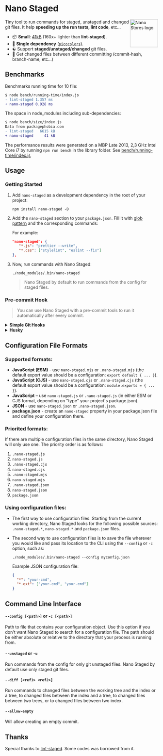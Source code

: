 # Nano Staged

<img align="right" width="92" height="92" title="Nano Stores logo"
     src="https://usmanyunusov.github.io/nano-staged/img/logo.svg">

Tiny tool to run commands for staged, unstaged and changed git files. It help **speeding up the run tests, lint code**, etc...

- 📦 **Small**: [41kB](https://packagephobia.com/result?p=nano-staged) (160x+ lighter than **lint-staged**).
- 🥇 **Single dependency** ([`picocolors`](https://github.com/alexeyraspopov/picocolors)).
- ☯️ Support **staged/unstaged/changed** git files.
- 🔱 Get changed files between different committing (commit-hash, branch-name, etc...)

## Benchmarks

Benchmarks running time for 10 file:

```diff
$ node bench/running-time/index.js
- lint-staged 1.357 ms
+ nano-staged 0.928 ms
```

The space in node_modules including sub-dependencies:

```diff
$ node bench/size/index.js
Data from packagephobia.com
- lint-staged   6615 kB
+ nano-staged     41 kB
```

The performance results were generated on a MBP Late 2013, 2,3 GHz Intel Core i7 by running `npm run bench` in the library folder. See [bench/running-time/index.js](https://github.com/usmanyunusov/nano-staged/blob/master/bench/running-time/index.js)

## Usage

### Getting Started

1. Add `nano-staged` as a development dependency in the root of your project:

   ```terminal
   npm install nano-staged -D
   ```

2. Add the `nano-staged` section to your `package.json`. Fill it with [glob pattern](#cheatsheet-to-filtering-files) and the corresponding commands:

   For example:

   ```json
   "nano-staged": {
      "*.js": "prettier --write",
      "*.css": ["stylelint", "eslint --fix"]
   },
   ```

3. Now, run commands with Nano Staged:

   ```terminal
   ./node_modules/.bin/nano-staged
   ```

   > Nano Staged by default to run commands from the config for staged files.

### Pre-commit Hook

> You can use Nano Staged with a pre-commit tools to run it automatically after every commit.

<details>
   <summary><b>Simple Git Hooks</b></summary>
  
1. Install `simple-git-hooks` as a dev dependency:
   
   ```terminal
   npm install simple-git-hooks --save-dev
   ```

2. Add the `simple-git-hooks` section to your `package.json` and fill in the `pre-commit`:

   For example:

   ```json
   "simple-git-hooks": {
      "pre-commit": "./node_modules/.bin/nano-staged"
   }
   ```

3. Run the CLI script to update the git hooks with the commands from the config

   ```terminal
   npx simple-git-hooks
   ```

4. To automatically have Git hooks enabled after install, edit `package.json`

   ```json
   "scripts": {
      "postinstall": "npx simple-git-hooks"
   }
   ```

   </details>

<details>
   <summary><b>Husky</b></summary>

1. Install `husky` as a dev dependency:

   ```terminal
   npm install husky --save-dev
   ```

2. Enable Git hooks

   ```terminal
   npx husky install
   ```

3. Add a command to a hook

   ```terminal
   npx husky add .husky/pre-commit "./node_modules/.bin/nano-staged"
   ```

4. To automatically have Git hooks enabled after install, edit `package.json`

   ```json
   "scripts": {
      "postinstall": "npx husky install"
   }
   ```

</details>

## Configuration File Formats

### Supported formats:

- **JavaScript (ESM)** - use `nano-staged.mjs` or `.nano-staged.mjs` (the default export value should be a configuration: `export default { ... }`).
- **JavaScript (CJS)** - use `nano-staged.cjs` or `.nano-staged.cjs` (the default export value should be a configuration: `module.exports = { ... }`).
- **JavaScript** – use `nano-staged.js` or `.nano-staged.js` (in either ESM or CJS format, depending on "type" your project's package.json).
- **JSON** - use `nano-staged.json` or `.nano-staged.json`.
- **package.json** - create an `nano-staged` property in your package.json file and define your configuration there.

### Priorited formats:

If there are multiple configuration files in the same directory, Nano Staged will only use one. The priority order is as follows:

1. `.nano-staged.js`
2. `nano-staged.js`
3. `.nano-staged.cjs`
4. `nano-staged.cjs`
5. `.nano-staged.mjs`
6. `nano-staged.mjs`
7. `.nano-staged.json`
8. `nano-staged.json`
9. `package.json`

### Using configuration files:

- The first way to use configuration files. Starting from the current working directory, Nano Staged looks for the following possible sources: `.nano-staged.*`, `nano-staged.*` and `package.json` files.

- The second way to use configuration files is to save the file wherever you would like and pass its location to the CLI using the `--config` or `-c` option, such as:

  ```terminal
  ./node_modules/.bin/nano-staged --config myconfig.json
  ```

  Example JSON configuration file:

  ```json
  {
    "*": "your-cmd",
    "*.ext": ["your-cmd", "your-cmd"]
  }
  ```

## Command Line Interface

#### `--config [<path>]` or `-c [<path>]`

Path to file that contains your configuration object. Use this option if you don't want Nano Staged to search for a configuration file. The path should be either absolute or relative to the directory that your process is running from.

#### `--unstaged` or `-u`

Run commands from the config for only git unstaged files. Nano Staged by default use only staged git files.

#### `--diff [<ref1> <ref2>]`

Run commands to changed files between the working tree and the index or a tree, to changed files  between the index and a tree, to changed files between two trees, or to changed files between two index.

#### `--allow-empty`

Will allow creating an empty commit.

## Thanks

Special thanks to [lint-staged](https://github.com/okonet/lint-staged). Some codes was borrowed from it.
